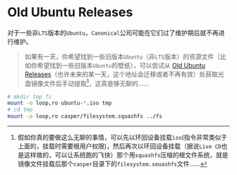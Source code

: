 <link href="../../css/style.css" rel="stylesheet" type="text/css" />


# Old Ubuntu Releases
对于一些非`LTS`版本的`Ubuntu`，`Canonical`公司可能在它们过了维护期后就不再进行维护。

> 如果有一天，你希望找到一些旧版本`Ubuntu`（非`LTS`版本）的资源文件（比如你希望找到一些旧版本`Ubuntu`的壁纸），可以尝试从 [Old Ubuntu Releases](http://old-releases.ubuntu.com/releases/)（也许未来的某一天，这个地址会迁移或者不再有效）处获取光盘镜像文件后手动提取[^1]，这真是够无聊的……

[^1]: 假如你真的要做这么无聊的事情，可以先以环回设备挂载`iso`(指令非常类似于上面的，挂载时需要根用户权限)，然后再次以环回设备挂载（据说`Live CD`也是这样做的，可以让系统跑的飞快）那个用`squashfs`压缩的根文件系统，就是镜像文件挂载后那个`casper`目录下的`filesystem.seuashfs`文件……

```Bash
# mkdir tmp fs
mount -o loop,ro ubuntu-*.iso tmp
# cd tmp
mount -o loop,ro casper/filesystem.squashfs ../fs
```


